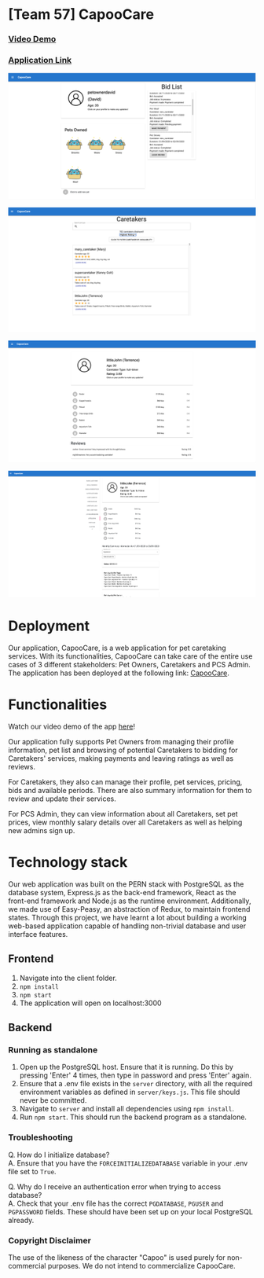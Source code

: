 # [Team 57] CapooCare

### [**Video Demo**](https://www.youtube.com/watch?v=GrYxDcfxgS0)

### [**Application Link**](https://capoocare.herokuapp.com)

![Image of Pet Owner's Profile](/resources/petowner_profile.png)  

![Image of the Find Caretakers page](/resources/findcaretakers.png)   

![Image of Caretaker's Profile](/resources/caretaker_profile.png)  

![Image of PCS Admin's Page](/resources/admin_page.png)

# Deployment

Our application, CapooCare, is a web application for pet caretaking services. With its functionalities, CapooCare can take care of the entire use cases of 3 different stakeholders: Pet Owners, Caretakers and PCS Admin. The application has been deployed at the following link: [CapooCare](https://capoocare.herokuapp.com).

# Functionalities

Watch our video demo of the app [here](https://www.youtube.com/watch?v=GrYxDcfxgS0)!  
  
Our application fully supports Pet Owners from managing their profile information, pet list and browsing of potential Caretakers to bidding for Caretakers' services, making payments and leaving ratings as well as reviews.

For Caretakers, they also can manage their profile, pet services, pricing, bids and available periods. There are also summary information for them to review and update their services.

For PCS Admin, they can view information about all Caretakers, set pet prices, view monthly salary details over all Caretakers as well as helping new admins sign up.

# Technology stack

Our web application was built on the PERN stack with PostgreSQL as the database system, Express.js as the back-end framework, React as the front-end framework and Node.js as the runtime environment. Additionally, we made use of Easy-Peasy, an abstraction of Redux, to maintain frontend states. Through this project, we have learnt a lot about building a working web-based application capable of handling non-trivial database and user interface features.

## Frontend

1. Navigate into the client folder.
2. `npm install`
3. `npm start`
4. The application will open on localhost:3000

## Backend

### Running as standalone

1. Open up the PostgreSQL host. Ensure that it is running. Do this by pressing 'Enter' 4 times, then type in password and press 'Enter' again.
2. Ensure that a .env file exists in the `server` directory, with all the required environment variables as defined in
   `server/keys.js`. This file should never be committed.
3. Navigate to `server` and install all dependencies using `npm install`.
4. Run `npm start`. This should run the backend program as a standalone.

### Troubleshooting

Q. How do I initialize database? <br >
A. Ensure that you have the `FORCEINITIALIZEDATABASE` variable in your .env file set to `True`.

Q. Why do I receive an authentication error when trying to access database? <br >
A. Check that your .env file has the correct `PGDATABASE`, `PGUSER` and `PGPASSWORD` fields. These should have been set up on your local PostgreSQL already.

### Copyright Disclaimer

The use of the likeness of the character "Capoo" is used purely for non-commercial purposes. We do not intend to commercialize CapooCare.
